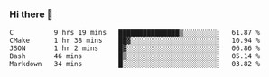### Hi there 👋

<!--
**WShiBin/WShiBin** is a ✨ _special_ ✨ repository because its `README.md` (this file) appears on your GitHub profile.

Here are some ideas to get you started:

- 🔭 I’m currently working on ...
- 🌱 I’m currently learning ...
- 👯 I’m looking to collaborate on ...
- 🤔 I’m looking for help with ...
- 💬 Ask me about ...
- 📫 How to reach me: ...
- 😄 Pronouns: ...
- ⚡ Fun fact: ...
-->

<!--START_SECTION:waka-->
```text
C          9 hrs 19 mins   ███████████████▒░░░░░░░░░   61.87 % 
CMake      1 hr 38 mins    ██▓░░░░░░░░░░░░░░░░░░░░░░   10.94 % 
JSON       1 hr 2 mins     █▓░░░░░░░░░░░░░░░░░░░░░░░   06.86 % 
Bash       46 mins         █▒░░░░░░░░░░░░░░░░░░░░░░░   05.14 % 
Markdown   34 mins         █░░░░░░░░░░░░░░░░░░░░░░░░   03.82 % 
```
<!--END_SECTION:waka-->
